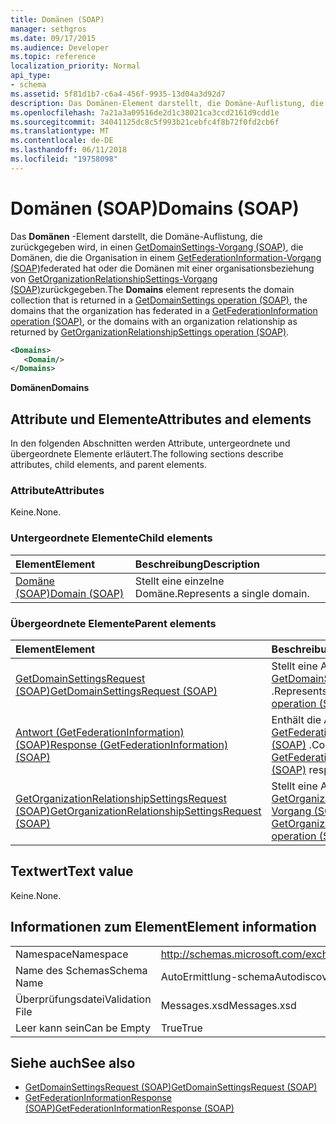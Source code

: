 ```yaml
---
title: Domänen (SOAP)
manager: sethgros
ms.date: 09/17/2015
ms.audience: Developer
ms.topic: reference
localization_priority: Normal
api_type:
- schema
ms.assetid: 5f81d1b7-c6a4-456f-9935-13d04a3d92d7
description: Das Domänen-Element darstellt, die Domäne-Auflistung, die zurückgegeben wird, in einen GetDomainSettings-Vorgang (SOAP), die Domänen, die die Organisation in einem Vorgang GetFederationInformation (SOAP) federated hat oder die Domänen mit einer organisationsbeziehung als von GetOrganizationRelationshipSettings-Vorgang (SOAP) zurückgegeben.
ms.openlocfilehash: 7a21a3a09516de2d1c38021ca3ccd2161d9cdd1e
ms.sourcegitcommit: 34041125dc8c5f993b21cebfc4f8b72f0fd2cb6f
ms.translationtype: MT
ms.contentlocale: de-DE
ms.lasthandoff: 06/11/2018
ms.locfileid: "19758098"
---
```

# <a name="domains-soap"></a><span data-ttu-id="7392a-103">Domänen (SOAP)</span><span class="sxs-lookup"><span data-stu-id="7392a-103">Domains (SOAP)</span></span>

<span data-ttu-id="7392a-104">Das **Domänen** -Element darstellt, die Domäne-Auflistung, die zurückgegeben wird, in einen [GetDomainSettings-Vorgang (SOAP)](getdomainsettings-operation-soap.md), die Domänen, die die Organisation in einem [GetFederationInformation-Vorgang (SOAP)](getfederationinformation-operation-soap.md)federated hat oder die Domänen mit einer organisationsbeziehung von [GetOrganizationRelationshipSettings-Vorgang (SOAP)](getorganizationrelationshipsettings-operation-soap.md)zurückgegeben.</span><span class="sxs-lookup"><span data-stu-id="7392a-104">The **Domains** element represents the domain collection that is returned in a [GetDomainSettings operation (SOAP)](getdomainsettings-operation-soap.md), the domains that the organization has federated in a [GetFederationInformation operation (SOAP)](getfederationinformation-operation-soap.md), or the domains with an organization relationship as returned by [GetOrganizationRelationshipSettings operation (SOAP)](getorganizationrelationshipsettings-operation-soap.md).</span></span>
  
```XML
<Domains>
   <Domain/>
</Domains>
```

 <span data-ttu-id="7392a-105">**Domänen**</span><span class="sxs-lookup"><span data-stu-id="7392a-105">**Domains**</span></span>
## <a name="attributes-and-elements"></a><span data-ttu-id="7392a-106">Attribute und Elemente</span><span class="sxs-lookup"><span data-stu-id="7392a-106">Attributes and elements</span></span>

<span data-ttu-id="7392a-107">In den folgenden Abschnitten werden Attribute, untergeordnete und übergeordnete Elemente erläutert.</span><span class="sxs-lookup"><span data-stu-id="7392a-107">The following sections describe attributes, child elements, and parent elements.</span></span>
  
### <a name="attributes"></a><span data-ttu-id="7392a-108">Attribute</span><span class="sxs-lookup"><span data-stu-id="7392a-108">Attributes</span></span>

<span data-ttu-id="7392a-109">Keine.</span><span class="sxs-lookup"><span data-stu-id="7392a-109">None.</span></span>
  
### <a name="child-elements"></a><span data-ttu-id="7392a-110">Untergeordnete Elemente</span><span class="sxs-lookup"><span data-stu-id="7392a-110">Child elements</span></span>

|<span data-ttu-id="7392a-111">**Element**</span><span class="sxs-lookup"><span data-stu-id="7392a-111">**Element**</span></span>|<span data-ttu-id="7392a-112">**Beschreibung**</span><span class="sxs-lookup"><span data-stu-id="7392a-112">**Description**</span></span>|
|:-----|:-----|
|[<span data-ttu-id="7392a-113">Domäne (SOAP)</span><span class="sxs-lookup"><span data-stu-id="7392a-113">Domain (SOAP)</span></span>](domain-soap.md) <br/> |<span data-ttu-id="7392a-114">Stellt eine einzelne Domäne.</span><span class="sxs-lookup"><span data-stu-id="7392a-114">Represents a single domain.</span></span>  <br/> |
   
### <a name="parent-elements"></a><span data-ttu-id="7392a-115">Übergeordnete Elemente</span><span class="sxs-lookup"><span data-stu-id="7392a-115">Parent elements</span></span>

|<span data-ttu-id="7392a-116">**Element**</span><span class="sxs-lookup"><span data-stu-id="7392a-116">**Element**</span></span>|<span data-ttu-id="7392a-117">**Beschreibung**</span><span class="sxs-lookup"><span data-stu-id="7392a-117">**Description**</span></span>|
|:-----|:-----|
|[<span data-ttu-id="7392a-118">GetDomainSettingsRequest (SOAP)</span><span class="sxs-lookup"><span data-stu-id="7392a-118">GetDomainSettingsRequest (SOAP)</span></span>](getdomainsettingsrequest-soap.md) <br/> |<span data-ttu-id="7392a-119">Stellt eine Anforderung [GetDomainSettings-Vorgang (SOAP)](getdomainsettings-operation-soap.md) .</span><span class="sxs-lookup"><span data-stu-id="7392a-119">Represents a [GetDomainSettings operation (SOAP)](getdomainsettings-operation-soap.md) request.</span></span>  <br/> |
|[<span data-ttu-id="7392a-120">Antwort (GetFederationInformation) (SOAP)</span><span class="sxs-lookup"><span data-stu-id="7392a-120">Response (GetFederationInformation) (SOAP)</span></span>](response-getfederationinformationsoap.md) <br/> |<span data-ttu-id="7392a-121">Enthält die Antwort-Informationen [GetFederationInformation-Vorgang (SOAP)](getfederationinformation-operation-soap.md) .</span><span class="sxs-lookup"><span data-stu-id="7392a-121">Contains the [GetFederationInformation operation (SOAP)](getfederationinformation-operation-soap.md) response information.</span></span>  <br/> |
|[<span data-ttu-id="7392a-122">GetOrganizationRelationshipSettingsRequest (SOAP)</span><span class="sxs-lookup"><span data-stu-id="7392a-122">GetOrganizationRelationshipSettingsRequest (SOAP)</span></span>](getorganizationrelationshipsettingsrequest-soap.md) <br/> |<span data-ttu-id="7392a-123">Stellt eine Anforderung [GetOrganizationRelationshipSettings-Vorgang (SOAP)](getorganizationrelationshipsettings-operation-soap.md) .</span><span class="sxs-lookup"><span data-stu-id="7392a-123">Represents a [GetOrganizationRelationshipSettings operation (SOAP)](getorganizationrelationshipsettings-operation-soap.md) request.</span></span>  <br/> |
   
## <a name="text-value"></a><span data-ttu-id="7392a-124">Textwert</span><span class="sxs-lookup"><span data-stu-id="7392a-124">Text value</span></span>

<span data-ttu-id="7392a-125">Keine.</span><span class="sxs-lookup"><span data-stu-id="7392a-125">None.</span></span>
  
## <a name="element-information"></a><span data-ttu-id="7392a-126">Informationen zum Element</span><span class="sxs-lookup"><span data-stu-id="7392a-126">Element information</span></span>

|||
|:-----|:-----|
|<span data-ttu-id="7392a-127">Namespace</span><span class="sxs-lookup"><span data-stu-id="7392a-127">Namespace</span></span>  <br/> |http://schemas.microsoft.com/exchange/2010/Autodiscover  <br/> |
|<span data-ttu-id="7392a-128">Name des Schemas</span><span class="sxs-lookup"><span data-stu-id="7392a-128">Schema Name</span></span>  <br/> |<span data-ttu-id="7392a-129">AutoErmittlung-schema</span><span class="sxs-lookup"><span data-stu-id="7392a-129">Autodiscover schema</span></span>  <br/> |
|<span data-ttu-id="7392a-130">Überprüfungsdatei</span><span class="sxs-lookup"><span data-stu-id="7392a-130">Validation File</span></span>  <br/> |<span data-ttu-id="7392a-131">Messages.xsd</span><span class="sxs-lookup"><span data-stu-id="7392a-131">Messages.xsd</span></span>  <br/> |
|<span data-ttu-id="7392a-132">Leer kann sein</span><span class="sxs-lookup"><span data-stu-id="7392a-132">Can be Empty</span></span>  <br/> |<span data-ttu-id="7392a-133">True</span><span class="sxs-lookup"><span data-stu-id="7392a-133">True</span></span>  <br/> |
   
## <a name="see-also"></a><span data-ttu-id="7392a-134">Siehe auch</span><span class="sxs-lookup"><span data-stu-id="7392a-134">See also</span></span>

- [<span data-ttu-id="7392a-135">GetDomainSettingsRequest (SOAP)</span><span class="sxs-lookup"><span data-stu-id="7392a-135">GetDomainSettingsRequest (SOAP)</span></span>](getdomainsettingsrequest-soap.md)  
- [<span data-ttu-id="7392a-136">GetFederationInformationResponse (SOAP)</span><span class="sxs-lookup"><span data-stu-id="7392a-136">GetFederationInformationResponse (SOAP)</span></span>](getfederationinformationresponse-soap.md)

